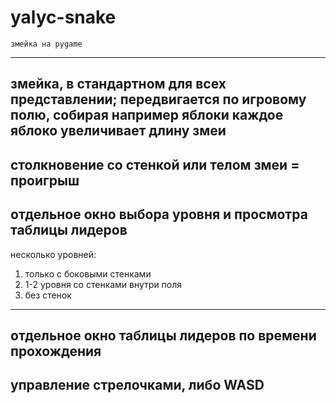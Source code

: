 # yalyc-snake
	змейка на pygame
--------------------------------------------------------
змейка, в стандартном для всех представлении;
передвигается по игровому полю, собирая например яблоки
каждое яблоко увеличивает длину змеи
--------------------------------------------------------
столкновение со стенкой или телом змеи = проигрыш
--------------------------------------------------------
отдельное окно выбора уровня и просмотра таблицы лидеров
--------------------------------------------------------
несколько уровней:
1. только с боковыми стенками
2. 1-2 уровня со стенками внутри поля
3. без стенок
--------------------------------------------------------
отдельное окно таблицы лидеров по времени прохождения
--------------------------------------------------------
управление стрелочками, либо WASD
--------------------------------------------------------



